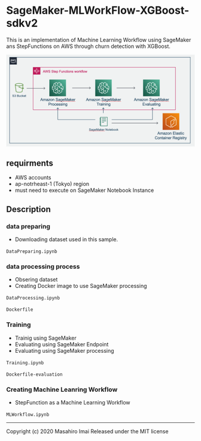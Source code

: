 # SageMaker-MLWorkFlow-XGBoost-sdkv2
This is an implementation of Machine Learning Workflow using SageMaker ans StepFunctions on AWS through churn detection with XGBoost.


![MLWorkFlow](architecture.png)

## requirments
- AWS accounts
- ap-notrheast-1 (Tokyo) region
- must need to execute on SageMaker Notebook Instance

## Description
### data preparing
- Downloading dataset used in this sample.

`DataPreparing.ipynb`

### data processing process

- Obsering dataset
- Creating Docker image to use SageMaker processing

`DataProcessing.ipynb`

`Dockerfile`

### Training

- Trainig using SageMaker
- Evaluating using SageMaker Endpoint
- Evaluating using SageMaker processing

`Training.ipynb`

`Dockerfile-evaluation`

### Creating Machine Leanring Workflow

- StepFunction as a Machine Learning Workflow

`MLWorkflow.ipynb`

---
Copyright (c) 2020 Masahiro Imai Released under the MIT license